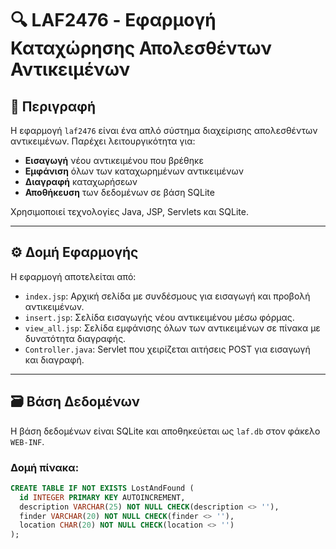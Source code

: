 # 🔍 LAF2476 - Εφαρμογή Καταχώρησης Απολεσθέντων Αντικειμένων

## 📝 Περιγραφή

Η εφαρμογή `laf2476` είναι ένα απλό σύστημα διαχείρισης απολεσθέντων αντικειμένων. Παρέχει λειτουργικότητα για:

- **Εισαγωγή** νέου αντικειμένου που βρέθηκε
- **Εμφάνιση** όλων των καταχωρημένων αντικειμένων
- **Διαγραφή** καταχωρήσεων
- **Αποθήκευση** των δεδομένων σε βάση SQLite

Χρησιμοποιεί τεχνολογίες Java, JSP, Servlets και SQLite.

---

## ⚙️ Δομή Εφαρμογής

Η εφαρμογή αποτελείται από:

- `index.jsp`: Αρχική σελίδα με συνδέσμους για εισαγωγή και προβολή αντικειμένων.
- `insert.jsp`: Σελίδα εισαγωγής νέου αντικειμένου μέσω φόρμας.
- `view_all.jsp`: Σελίδα εμφάνισης όλων των αντικειμένων σε πίνακα με δυνατότητα διαγραφής.
- `Controller.java`: Servlet που χειρίζεται αιτήσεις POST για εισαγωγή και διαγραφή.

---

## 🗃️ Βάση Δεδομένων

Η βάση δεδομένων είναι SQLite και αποθηκεύεται ως `laf.db` στον φάκελο `WEB-INF`.

### Δομή πίνακα:

```sql
CREATE TABLE IF NOT EXISTS LostAndFound (
  id INTEGER PRIMARY KEY AUTOINCREMENT,
  description VARCHAR(25) NOT NULL CHECK(description <> ''),
  finder VARCHAR(20) NOT NULL CHECK(finder <> ''),
  location CHAR(20) NOT NULL CHECK(location <> '')
);

